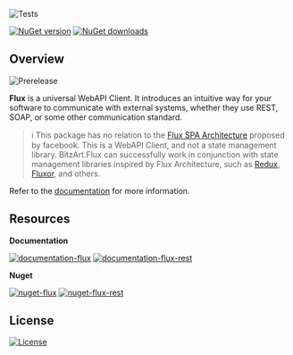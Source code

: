 ![Tests](https://github.com/BitzArt/OCPI.Net/actions/workflows/Tests.yml/badge.svg)

[![NuGet version](https://img.shields.io/nuget/v/BitzArt.Flux.svg)](https://www.nuget.org/packages/BitzArt.Flux/)
[![NuGet downloads](https://img.shields.io/nuget/dt/BitzArt.Flux.svg)](https://www.nuget.org/packages/BitzArt.Flux/)

## Overview

![Prerelease](https://img.shields.io/badge/prerelease%2C_work_in_progress-ffa624?style=for-the-badge)

**Flux** is a universal WebAPI Client. It introduces an intuitive way for your software to communicate with external systems, whether they use REST, SOAP, or some other communication standard.

> ℹ️
> This package has no relation to the [Flux SPA Architecture](https://www.freecodecamp.org/news/an-introduction-to-the-flux-architectural-pattern-674ea74775c9/) proposed by facebook. This is a WebAPI Client, and not a state management library. BitzArt.Flux can successfully work in conjunction with state management libraries inspired by Flux Architecture, such as [Redux](https://redux.js.org/), [Fluxor](https://github.com/mrpmorris/Fluxor), and others.

Refer to the [documentation](https://bitzart.github.io/Flux/01.introduction.html) for more information.

## Resources

**Documentation**

[![documentation-flux](https://img.shields.io/badge/documentation%3A_flux-%230072C6?style=for-the-badge)](https://bitzart.github.io/Flux/01.introduction.html) [![documentation-flux-rest](https://img.shields.io/badge/documentation%3A_flux.rest-512BD4?style=for-the-badge)](https://bitzart.github.io/Flux/rest/01.introduction.html)

**Nuget**

[![nuget-flux](https://img.shields.io/badge/Nuget%3A_flux-%230072C6?style=for-the-badge)](https://www.nuget.org/packages/BitzArt.Flux) [![nuget-flux-rest](https://img.shields.io/badge/nuget%3A_flux.rest-512BD4?style=for-the-badge)](https://www.nuget.org/packages/BitzArt.Flux.Rest)

## License

[![License](https://img.shields.io/badge/mit-%230072C6?style=for-the-badge)](https://github.com/BitzArt/Flux/blob/main/LICENSE)
